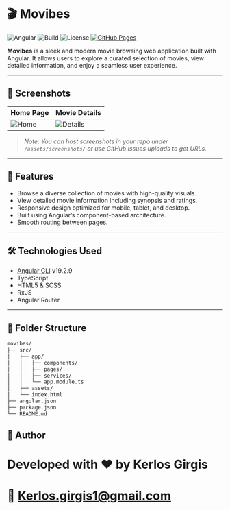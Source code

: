 # 🎬 Movibes

![Angular](https://img.shields.io/badge/Angular-v19-red.svg)
![Build](https://img.shields.io/badge/build-passing-brightgreen)
![License](https://img.shields.io/github/license/KerlosGirgis/Movibes)
[![GitHub Pages](https://img.shields.io/badge/demo-live-blue)](https://kerlosgirgis.github.io/Movibes/movies)

**Movibes** is a sleek and modern movie browsing web application built with Angular. It allows users to explore a curated selection of movies, view detailed information, and enjoy a seamless user experience.

<!-- ![Preview Screenshot](https://user-images.githubusercontent.com/123456789/your-screenshot.png) Replace this with actual screenshot URL -->

---

## 📸 Screenshots

| Home Page                           | Movie Details                        |
|------------------------------------|--------------------------------------|
| ![Home](https://your-home-screenshot-url) | ![Details](https://your-details-screenshot-url) |

> _Note: You can host screenshots in your repo under `/assets/screenshots/` or use GitHub Issues uploads to get URLs._

---

## 🚀 Features

- Browse a diverse collection of movies with high-quality visuals.
- View detailed movie information including synopsis and ratings.
- Responsive design optimized for mobile, tablet, and desktop.
- Built using Angular’s component-based architecture.
- Smooth routing between pages.

---

## 🛠️ Technologies Used

- [Angular CLI](https://angular.io/cli) v19.2.9
- TypeScript
- HTML5 & SCSS
- RxJS
- Angular Router

---

## 📁 Folder Structure

```bash
movibes/
├── src/
│   ├── app/
│   │   ├── components/
│   │   ├── pages/
│   │   ├── services/
│   │   └── app.module.ts
│   ├── assets/
│   └── index.html
├── angular.json
├── package.json
└── README.md
```
## 👤 Author
# Developed with ❤️ by Kerlos Girgis
# 📧 Kerlos.girgis1@gmail.com